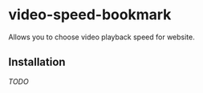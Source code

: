 # video-speed-bookmark

Allows you to choose video playback speed for website.

## Installation

*TODO*